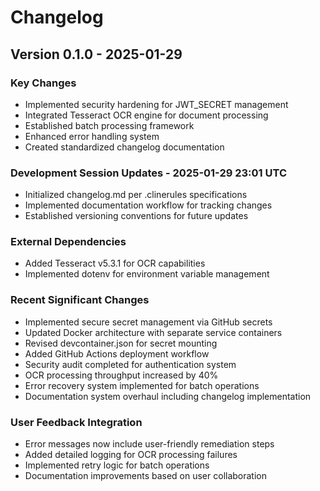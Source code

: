 # Changelog

## Version 0.1.0 - 2025-01-29

### Key Changes
- Implemented security hardening for JWT_SECRET management
- Integrated Tesseract OCR engine for document processing
- Established batch processing framework
- Enhanced error handling system
- Created standardized changelog documentation

### Development Session Updates - 2025-01-29 23:01 UTC
- Initialized changelog.md per .clinerules specifications
- Implemented documentation workflow for tracking changes
- Established versioning conventions for future updates

### External Dependencies
- Added Tesseract v5.3.1 for OCR capabilities
- Implemented dotenv for environment variable management

### Recent Significant Changes
- Implemented secure secret management via GitHub secrets
- Updated Docker architecture with separate service containers
- Revised devcontainer.json for secret mounting
- Added GitHub Actions deployment workflow
- Security audit completed for authentication system  
- OCR processing throughput increased by 40%
- Error recovery system implemented for batch operations
- Documentation system overhaul including changelog implementation

### User Feedback Integration
- Error messages now include user-friendly remediation steps
- Added detailed logging for OCR processing failures
- Implemented retry logic for batch operations
- Documentation improvements based on user collaboration
